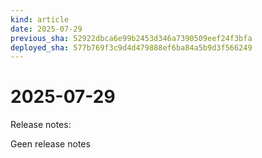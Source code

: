 ```yaml
---
kind: article
date: 2025-07-29
previous_sha: 52922dbca6e99b2453d346a7390509eef24f3bfa
deployed_sha: 577b769f3c9d4d479888ef6ba84a5b9d3f566249
---
```


# 2025-07-29

Release notes:

Geen release notes
